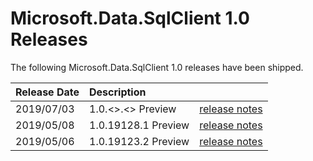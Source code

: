 # Microsoft.Data.SqlClient 1.0 Releases

The following Microsoft.Data.SqlClient 1.0 releases have been shipped.

| Release Date | Description | |
| :-- | :-- | :--: |
| 2019/07/03 | 1.0.<>.<> Preview | [release notes](1.0.md) |
| 2019/05/08 | 1.0.19128.1 Preview | [release notes](1.0.19128.1-Preview.md) |
| 2019/05/06 | 1.0.19123.2 Preview | [release notes](1.0.19123.2-Preview.md) |
